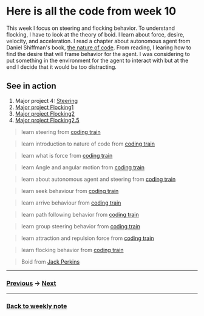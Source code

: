 # Here is all the code from week 10

This week I focus on steering and flocking behavior. To understand flocking, I have to look at the theory of boid. I learn about force, desire, velocity, and acceleration. I read a chapter about autonomous agent from Daniel Shiffman's book, [the nature of code](https://natureofcode.com/book/chapter-6-autonomous-agents/). From reading, I learing how to find the desire that will frame behavior for the agent. I was considering to put something in the environment for the agent to interact with but at the end I decide that it would be too distracting. 

## See in action
1. Major project 4: [Steering](https://napasornc.github.io/)
2. [Major project Flocking1](https://napasornc.github.io/)
3. [Major project Flocking2](https://napasornc.github.io/)
4. [Major project Flocking2.5](https://napasornc.github.io/)


> learn steering from [coding train](https://youtu.be/4zhJlkGQTvU)

> learn introduction to nature of code from [coding train](https://youtu.be/6vX8wT1G798?list=PLRqwX-V7Uu6aFlwukCmDf0-1-uSR7mklK)

> learn what is force from [coding train](https://youtu.be/II1A3bBo6gM?list=PLRqwX-V7Uu6aFlwukCmDf0-1-uSR7mklK)

> learn Angle and angular motion from [coding train](https://youtu.be/qMq-zd6hguc?list=PLRqwX-V7Uu6aFlwukCmDf0-1-uSR7mklK)

> learn about autonomous agent and steering from [coding train](https://youtu.be/JIz2L4tn5kM?list=PLRqwX-V7Uu6aFlwukCmDf0-1-uSR7mklK)

> learn seek behaviour from [coding train](https://youtu.be/4zhJlkGQTvU?list=PLRqwX-V7Uu6aFlwukCmDf0-1-uSR7mklK)

> learn arrive behaviour from [coding train](https://youtu.be/2CL1maXeQCI?list=PLRqwX-V7Uu6aFlwukCmDf0-1-uSR7mklK)

> learn path following behavior from [coding train](https://youtu.be/2qGsBClh3hE?list=PLRqwX-V7Uu6aFlwukCmDf0-1-uSR7mklK)

> learn group steering behavior from [coding train](https://youtu.be/fWqOdLI944M?list=PLRqwX-V7Uu6aFlwukCmDf0-1-uSR7mklK)

> learn attraction and repulsion force from [coding train](https://youtu.be/OAcXnzRNiCY?list=PLRqwX-V7Uu6aFlwukCmDf0-1-uSR7mklK)

> learn flocking behavior from [coding train](https://youtu.be/mhjuuHl6qHM)

> Boid from [Jack Perkins](https://github.com/jackaperkins/boids/blob/master/Boid.pde)

---------------------------------------------------
### [Previous](https://github.com/napasornc/c0dew0rd/tree/master/processing/week%2009) -> [Next](https://github.com/napasornc/c0dew0rd/tree/master/processing/week%2011)  

--------------------------------------------------
### [Back to weekly note](https://napasornc.github.io/c0dew0rd/)


